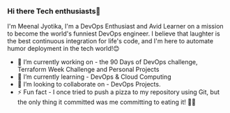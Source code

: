 ### Hi there Tech enthusiasts👋
I'm Meenal Jyotika, I'm a DevOps Enthusiast and Avid Learner on a mission to become the world's funniest DevOps engineer. I believe that laughter is the best continuous integration for life's code, and I'm here to automate humor deployment in the tech world!😊
- 🔭 I’m currently working on - the 90 Days of DevOps challenge, Terraform Week Challenge and Personal Projects
- 🌱 I’m currently learning - DevOps & Cloud Computing
- 👯 I’m looking to collaborate on - DevOps Projects. 
- ⚡ Fun fact - I once tried to push a pizza to my repository using Git, but the only thing it committed was me committing to eating it! 🍕🤖 

<!--
**MeenalJy/MeenalJy** is a ✨ _special_ ✨ repository because its `README.md` (this file) appears on your GitHub profile.

Here are some ideas to get you started:


-->
